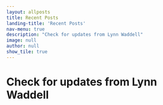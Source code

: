 ```yaml
---
layout: allposts
title: Recent Posts
landing-title: 'Recent Posts'
nav-menu: true
description: "Check for updates from Lynn Waddell"
image: null
author: null
show_tile: true
---
```


<h1>Check for updates from Lynn Waddell</h1>
